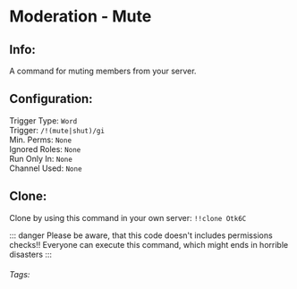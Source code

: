 # Moderation - Mute

## Info:
A command for muting members from your server.

## Configuration:
Trigger Type: `Word` <br>
Trigger: `/!(mute|shut)/gi` <br>
Min. Perms: `None` <br>
Ignored Roles: `None` <br>
Run Only In: `None` <br>
Channel Used: `None` <br>

## Clone: 
Clone by using this command in your own server: `!!clone Otk6C`

::: danger
Please be aware, that this code doesn't includes permissions checks!! Everyone can execute this command, which might ends in horrible disasters
:::

###### Tags: <Badge type="tip" text="Moderation" vertical="middle" /> <Badge type="tip" text="Mute" vertical="middle" />